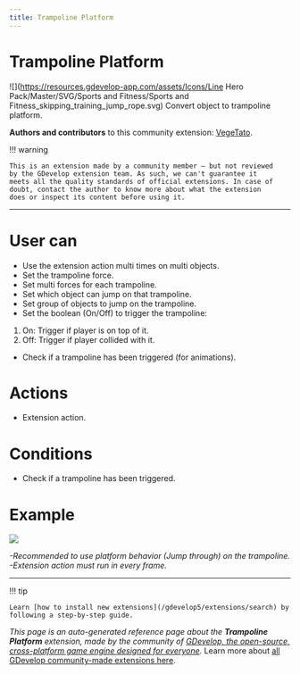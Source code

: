 ```yaml
---
title: Trampoline Platform
---
```

# Trampoline Platform

![](https://resources.gdevelop-app.com/assets/Icons/Line Hero Pack/Master/SVG/Sports and Fitness/Sports and Fitness_skipping_training_jump_rope.svg)
Convert object to trampoline platform.

**Authors and contributors** to this community extension: [VegeTato](https://gd.games/VegeTato).

!!! warning
    
        
    This is an extension made by a community member — but not reviewed
    by the GDevelop extension team. As such, we can't guarantee it
    meets all the quality standards of official extensions. In case of
    doubt, contact the author to know more about what the extension
    does or inspect its content before using it.
    

---

# User can

- Use the extension action multi times on multi objects.
- Set the trampoline force.
- Set multi forces for each trampoline.
- Set which object can jump on that trampoline.
- Set group of objects to jump on the trampoline.
- Set the boolean (On/Off) to trigger the trampoline:
 1. On: Trigger if player is on top of it.  
 2. Off: Trigger if player collided with it.

- Check if a trampoline has been triggered (for animations).

# Actions

- Extension action.

# Conditions

- Check if a trampoline has been triggered.

# Example
![](https://i.imgur.com/XIYBQB9.png)

*-Recommended to use platform behavior (Jump through) on the trampoline.*  
*-Extension action must run in every frame.*

---

!!! tip

    Learn [how to install new extensions](/gdevelop5/extensions/search) by following a step-by-step guide.

*This page is an auto-generated reference page about the **Trampoline Platform** extension, made by the community of [GDevelop, the open-source, cross-platform game engine designed for everyone](https://gdevelop.io/).* Learn more about [all GDevelop community-made extensions here](/gdevelop5/extensions).